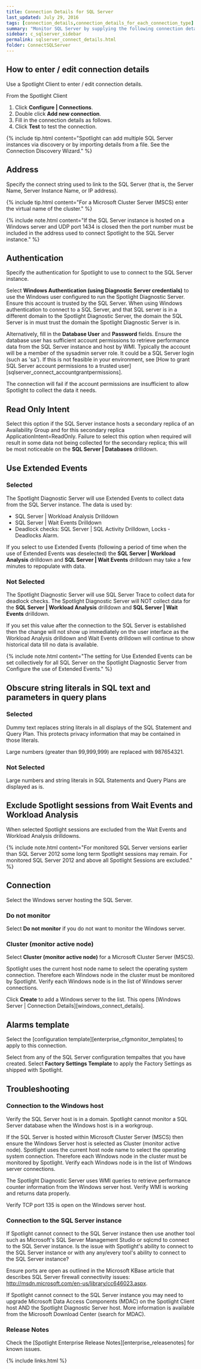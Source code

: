 ```yaml
---
title: Connection Details for SQL Server
last_updated: July 29, 2016
tags: [connection_details,connection_details_for_each_connection_type]
summary: "Monitor SQL Server by supplying the following connection details to Spotlight."
sidebar: c_sqlserver_sidebar
permalink: sqlserver_connect_details.html
folder: ConnectSQLServer
---
```





## How to enter / edit connection details

Use a Spotlight Client to enter / edit connection details.

From the Spotlight Client

1.  Click **Configure \| Connections**.
2.  Double click **Add new connection**.
3.  Fill in the connection details as follows.
4.  Click **Test** to test the connection.

{% include tip.html content="Spotlight can add multiple SQL Server instances via discovery or by importing details from a file. See the Connection Discovery Wizard." %}

## Address

Specify the connect string used to link to the SQL Server (that is, the Server Name, Server Instance Name, or IP address).

{% include tip.html content="For a Microsoft Cluster Server (MSCS) enter the virtual name of the cluster." %}

{% include note.html content="If the SQL Server instance is hosted on a Windows server and UDP port 1434 is closed then the port number must be included in the address used to connect Spotlight to the SQL Server instance." %}


## Authentication

Specify the authentication for Spotlight to use to connect to the SQL Server instance.

Select **Windows Authentication (using Diagnostic Server credentials)** to use the Windows user configured to run the Spotlight Diagnostic Server. Ensure this account is trusted by the SQL Server. When using Windows authentication to connect to a SQL Server, and that SQL server is in a different domain to the Spotlight Diagnostic Server, the domain the SQL Server is in must trust the domain the Spotlight Diagnostic Server is in.

Alternatively, fill in the **Database User** and **Password** fields. Ensure the database user has sufficient account permissions to retrieve performance data from the SQL Server instance and host by WMI. Typically the account will be a member of the sysadmin server role. It could be a SQL Server login (such as 'sa'). If this is not feasible in your environment, see [How to grant SQL Server account permissions to a trusted user][sqlserver_connect_accountgrantpermissions].

The connection will fail if the account permissions are insufficient to allow Spotlight to collect the data it needs.


## Read Only Intent

 Select this option if the SQL Server instance hosts a secondary replica of an Availability Group and for this secondary replica ApplicationIntent=ReadOnly. Failure to select this option when required will result in some data not being collected for the secondary replica; this will be most noticeable on the **SQL Server \| Databases** drilldown.

## Use Extended Events

### Selected

The Spotlight Diagnostic Server will use Extended Events to collect data from the SQL Server instance. The data is used by:

* SQL Server \| Workload Analysis Drilldown
* SQL Server \| Wait Events Drilldown
* Deadlock checks: SQL Server \| SQL Activity Drilldown, Locks - Deadlocks Alarm.

If you select to use Extended Events (following a period of time when the use of Extended Events was deselected) the **SQL Server \| Workload Analysis** drilldown and **SQL Server \| Wait Events** drilldown may take a few minutes to repopulate with data.

### Not Selected

The Spotlight Diagnostic Server will use SQL Server Trace to collect data for deadlock checks. The Spotlight Diagnostic Server will NOT collect data for the **SQL Server \| Workload Analysis** drilldown and **SQL Server \| Wait Events** drilldown.

If you set this value after the connection to the SQL Server is established then the change will not show up immediately on the user interface as the Workload Analysis drilldown and Wait Events drilldown will continue to show historical data till no data is available.

{% include note.html content="The setting for Use Extended Events can be set collectively for all SQL Server on the Spotlight Diagnostic Server from Configure the use of Extended Events." %}


## Obscure string literals in SQL text and parameters in query plans

### Selected

Dummy text replaces string literals in all displays of the SQL Statement and Query Plan. This protects privacy information that may be contained in those literals.

Large numbers  (greater than 99,999,999) are replaced with 987654321.

### Not Selected

Large numbers and string literals in SQL Statements and Query Plans are displayed as is.


## Exclude Spotlight sessions from Wait Events and Workload Analysis

When selected Spotlight sessions are excluded from the Wait Events and Workload Analysis drilldowns.

{% include note.html content="For monitored SQL Server versions earlier than SQL Server 2012 some long term Spotlight sessions may remain. For monitored SQL Server 2012 and above all Spotlight Sessions are excluded." %}


## Connection
Select the Windows server hosting the SQL Server.

### Do not monitor
Select **Do not monitor** if you do not want to monitor the Windows server.

### Cluster (monitor active node)
Select **Cluster (monitor active node)** for a Microsoft Cluster Server (MSCS).

Spotlight uses the current host node name to select the operating system connection. Therefore each Windows node in the cluster must be monitored by Spotlight. Verify each Windows node is in the list of Windows server connections.


Click **Create** to add a Windows server to the list. This opens [Windows Server \| Connection Details][windows_connect_details].


## Alarms template

Select the [configuration template][enterprise_cfgmonitor_templates] to apply to this connection.

Select from any of the SQL Server configuration tempaltes that you have created. Select **Factory Settings Template** to apply the Factory Settings as shipped with Spotlight.


## Troubleshooting

### Connection to the Windows host

Verify the SQL Server host is in a domain. Spotlight cannot monitor a SQL Server database when the Windows host is in a workgroup.

If the SQL Server is hosted within Microsoft Cluster Server (MSCS) then ensure the Windows Server host is selected as Cluster (monitor active node). Spotlight uses the current host node name to select the operating system connection. Therefore each Windows node in the cluster must be monitored by Spotlight. Verify each Windows node is in the list of Windows server connections.

The Spotlight Diagnostic Server uses WMI queries to retrieve performance counter information from the Windows server host. Verify WMI is working and returns data properly.

Verify TCP port 135 is open on the Windows server host.

### Connection to the SQL Server instance

 If Spotlight cannot connect to the SQL Server instance then use another tool such as Microsoft's SQL Server Management Studio or sqlcmd to connect to the SQL Server instance. Is the issue with Spotlight's ability to connect to the SQL Server instance or with any any/every tool's ability to connect to the SQL Server instance?

Ensure ports are open as outlined in the Microsoft KBase article that describes SQL Server firewall connectivity issues: http://msdn.microsoft.com/en-us/library/cc646023.aspx.

If Spotlight cannot connect to the SQL Server instance you may need to upgrade Microsoft Data Access Components (MDAC) on the Spotlight Client host AND the Spotlight Diagnostic Server host. More information is available from the Microsoft Download Center (search for MDAC).

### Release Notes

Check the [Spotlight Enterprise Release Notes][enterprise_releasenotes] for known issues.

{% include links.html %}

